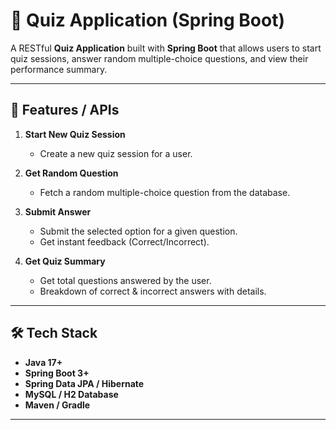 # 🎯 Quiz Application (Spring Boot)

A RESTful **Quiz Application** built with **Spring Boot** that allows users to start quiz sessions, answer random multiple-choice questions, and view their performance summary.

---

## 🚀 Features / APIs

1. **Start New Quiz Session**  
   - Create a new quiz session for a user.  

2. **Get Random Question**  
   - Fetch a random multiple-choice question from the database.  

3. **Submit Answer**  
   - Submit the selected option for a given question.  
   - Get instant feedback (Correct/Incorrect).  

4. **Get Quiz Summary**  
   - Get total questions answered by the user.  
   - Breakdown of correct & incorrect answers with details.  

---

## 🛠️ Tech Stack

- **Java 17+**  
- **Spring Boot 3+**  
- **Spring Data JPA / Hibernate**  
- **MySQL / H2 Database**  
- **Maven / Gradle**  

---
